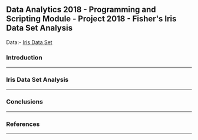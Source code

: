 ## Data Analytics 2018 - Programming and Scripting Module - Project 2018 - Fisher's Iris Data Set Analysis

Data:- [Iris Data Set](IrisData/iris.data.txt)

### Introduction

---
### Iris Data Set Analysis

---
### Conclusions

---
### References

---